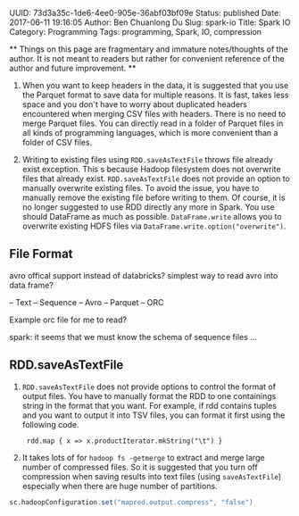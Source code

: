 UUID: 73d3a35c-1de6-4ee0-905e-36abf03bf09e
Status: published
Date: 2017-06-11 19:16:05
Author: Ben Chuanlong Du
Slug: spark-io
Title: Spark IO
Category: Programming
Tags: programming, Spark, IO, compression

**
Things on this page are
fragmentary and immature notes/thoughts of the author.
It is not meant to readers
but rather for convenient reference of the author and future improvement.
**

1. When you want to keep headers in the data, 
    it is suggested that you use the Parquet format to save data for multiple reasons.
    It is fast, takes less space
    and you don't have to worry about duplicated headers encountered when merging CSV files with headers.
    There is no need to merge Parquet files. 
    You can directly read in a folder of Parquet files in all kinds of programming languages,
    which is more convenient than a folder of CSV files.

2. Writing to existing files using `RDD.saveAsTextFile` throws file already exist exception. 
    This s because Hadoop filesystem does not overwrite files that already exist.
    `RDD.saveAsTextFile` does not provide an option to manually overwrite existing files.
    To avoid the issue, 
    you have to manually remove the existing file before writing to them.
    Of course, 
    it is no longer suggested to use RDD directly any more in Spark. 
    You use should DataFrame as much as possible. 
    `DataFrame.write` allows you to overwrite existing HDFS files via `DataFrame.write.option("overwrite")`.

## File Format

avro offical support instead of databricks? simplest way to read avro into data frame?

– Text – Sequence – Avro – Parquet – ORC

Example orc file for me to read?

spark: it seems that we must know the schema of sequence files ...


## RDD.saveAsTextFile

1. `RDD.saveAsTextFile` does not provide options to control the format of output files.
    You have to manually format the RDD to one containings string in the format that you want. 
    For example, 
    if rdd contains tuples and you want to output it into TSV files, 
    you can format it first using the following code.

        rdd.map { x => x.productIterator.mkString("\t") }

2. It takes lots of for `hadoop fs -getmerge`
    to extract and merge large number of compressed files.
    So it is suggested that you turn off compression 
    when saving results into text files (using `saveAsTextFile`)
    especially when there are huge number of partitions.

```scala
sc.hadoopConfiguration.set("mapred.output.compress", "false")
```
